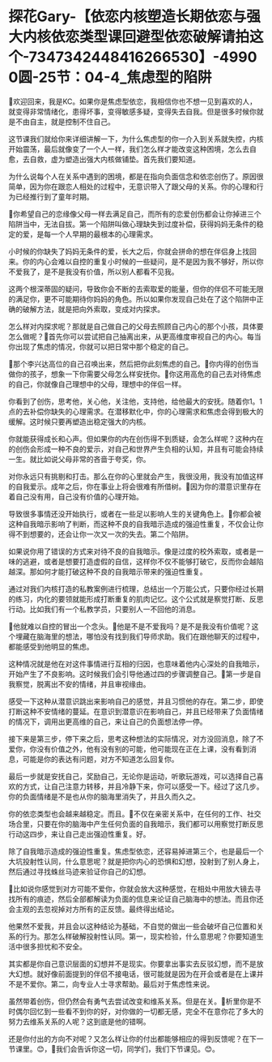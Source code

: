 # 探花Gary-【依恋内核塑造长期依恋与强大内核依恋类型课回避型依恋破解请拍这个-7347342448416266530】-49900圆-25节：04-4_焦虑型的陷阱

🎼欢迎回来，我是KC。如果你是焦虑型依恋，我相信你也不想一见到喜欢的人，就变得非常情绪化，患得坏事，变得敏感多疑，变得失去自我。但是很多时候你就是不由自主，就是控制不住自己。

这节课我们就给你来详细讲解一下，为什么焦虑型的你一介入到关系就失控，内核开始震荡，最后就像变了一个人一样，我们怎么样才能改变这种困境，怎么去自愈，去自救，虚为塑造出强大内核做铺垫。首先我们要知道。

为什么说每个人在关系中遇到的困境，都是在指向负面信念和依恋创伤了。原因很简单，因为你在跟恋人相处的过程中，无意识带入了跟父母的关系。你的心理和行为已经推行到了童年时期。

🎼你希望自己的恋缘像父母一样去满足自己，而所有的恋爱创伤都会让你掉进三个陷阱当中，无法自拔。第一个陷阱叫做心理缺失到过度补偿，获得妈妈无条件的稳定的爱，是每一个人早期的最根本的心理需求。

小时候的你缺失了妈妈无条件的爱，长大之后，你就会拼命的想在伴侣身上找回来。你的内心会难以自控的重复小时候的一些疑问，是不是因为我不够好，所以你不爱我了，是不是我没有价值，所以别人都看不见我。

这两个根深蒂固的疑问，导致你会不断的去索取爱的能量，但你的伴侣不可能无限的满足你，更不可能期待你妈妈的角色。所以如果你发现自己处在了这个陷阱中正确的破解方法，就是把向外索取，变成对内探求。

怎么样对内探求呢？那就是自己做自己的父母去照顾自己内心的那个小孩，具体要怎么做呢？🎼首先你可以尝试把自己抽离出来，从更高维度审视自己的内心。每当你出现了焦虑的情况，你就可以把日常中那个稳定的自己。

🎼那个李兴达高位的自己召唤出来，然后把你此刻焦虑的自己。🎼你内得的创伤当做你的孩子，想象一下你需要父母怎么样安抚你。🎼你这用高危的自己去对待焦虑的自己，你就像自己理想中的父母，理想中的伴侣一样。

你看到了创伤，思考他，关心他，关注他，支持他，给他最大的安抚。随着你1。1点的去补偿你缺失的心理需求。在潜移默化中，你的心理需求和焦虑会得到极大的缓解。这时候只要再塑造出稳定强大的内核。

你就能获得成长和心声。但如果你的内在创伤得不到质疑，会怎么样呢？这种内在的创伤会形成一种不良的爱示，对自己和世界产生负相的认知，并且有可能会持续一生。就比如说父母非常的吝啬于夸奖，你。

对你永远只有挑剔和打击。那么在你的心里就会产生，我很没用，我没有加值这样的自我爱示。成年之后，你在事业上将会很难有所借树。🎼因为你的潜意识里存在着自己没有用，自己没有价值的心理开始。

导致很多事情还没开始执行，或者在一些足以影响人生的关键角色上。🎼你都会被这种自我暗示影响了判断，而这种不良的自我暗示造成的强迫性重复，不仅会让你得不到想要的，还会让你一次又一次的失去。第二个陷阱。

如果说你用了错误的方式来对待不良的自我暗示。像是过度的校外索取，或者是一味的逃避，或者是想要打造虚假的自信，这样你不仅不能够打破它，反而你会越陷越深。那如何才能打破这种不良的自我暗示带来的强迫性重复。

通过对我们内核打造的私教案例进行梳理，总结出一个万能公式，只要你经过长期的练习，内化的要领就能形成打断重复的肌肉记忆。这个公式就是察觉打断、反思行动。比如我们有一个私教学员，只要别人一不回他的消息。

🎼他就难以自控的冒出一个念头。🎼他是不是不爱我吗？是不是我没有价值呢？这个埋藏在脑海里的想法，哪怕没有找到我们导师求助。我们在跟他聊天的过程中，都能感受到他明显的焦虑。

这种情况就是他在对这件事情进行互相的归因，也意味着他内心深处的自我暗示，开始产生了不良影响。这时候我们会引导他通过四的步骤调整自己。🎼第一步是自我察觉，脱离出不安的情绪，并且审视缘由。

感受一下这种从潜意识跳出来影响自己的感觉，并且习惯他的存在。第二步，即使打断这种不安情绪的蔓延。在意识到潜意识在影响自己，并且已经带来了负面情绪的情况下，调用出更高维的自己，来让自己的负面想法停一停。

接下来是第三步，停下来之后，思考这种想法的实际情况，对方没回消息，除了不爱你，你没有价值之外，他有没有别的可能，他可能现在正在上课，没有看到消息，可能是你的表达有问题，对方不知道怎么回复你。

最后一步就是安抚自己，奖励自己，无论你是运动，听歌玩游戏，可以选择自己喜欢的方式，让自己注意力转移，并且冷静下来，你可以感受一下。经过了这几步。你的负面情绪是不是也从你的脑海里消失了，并且久而久之。

你的依恋类型也会越来越稳定。而且。🎼不仅在亲密关系中，在任何的工作、社交场合里，只要在你的脑海中产生任何负面的自我暗示，我们都可以用察觉打断反思行动这四步，来让自己走出强迫性重复。好。

除了自我暗示造成的强迫性重复。焦虑型依恋，还容易掉进第三个，也是最后一个大坑投射性认同，什么意思呢？就是把你内心的恐惧和幻想，投射到了别人身上，然后通过寻找蛛丝马迹来验证你自己的幻想。

🎼比如说你感觉到对方可能不爱你，你就会放大这种感觉，在相处中用放大镜去寻找所有的痕迹，然后全部都解读为负面的信息来论证自己脑海中的想法。而且你还会主观的去忽视掉对方所有的正反馈。最终得出结论。

他果然不爱我，并且会以这种结论为基础，不自觉的做出一些会破坏自己位置和关系的行为。那怎么样破解投射性认同。第一，现实检验，什么意思呢？你要知道生活中很多担忧和不安全。

其实都是你自己意识层面的幻想并不是现实。你要拿出事实去反驳幻想，而不是放大幻想。就好像前面提到的伴侣不接电话，很可能就是因为在开会或者是在上课并不是不爱你。第二，向专业人士寻求帮助。最后对于焦虑性来说。

虽然带着创伤，但仍然会有勇气去尝试改变和维系关系。但是在关。🎼析里你是不时偶尔回忆到一些看不到你的好，对你做的一切都无感，完全不在意你花了多大的努力去维系关系的人呢？这到底是他的错啊。

还是你付出的方向不对呢？又怎么样让你的付出都能够相应的得到反馈呢？在下一节课里。😊，🎼我们会告诉你这一切，同学们，我们下节课见。😊。

